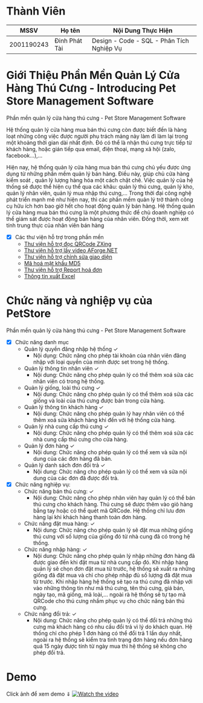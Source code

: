 # Thành Viên
| MSSV          | Họ tên                   | Nội Dung Thực Hiện                              |
|---------------|--------------------------|-------------------------------------------------|
| 2001190243    | Đinh Phát Tài            | Design - Code - SQL - Phân Tích Nghiệp Vụ       |


# Giới Thiệu Phần Mền Quản Lý Cửa Hàng Thú Cưng - Introducing Pet Store Management Software
Phần mền quản lý cửa hàng thú cưng - Pet Store Management Software

Hệ thống quản lý cửa hàng mua bán thú cưng còn được biết đến là hàng loạt những công việc được người phụ trách mảng này làm đi làm lại trong một khoảng thời gian dài nhất định. Đó có thể là nhận thú cưng trực tiếp từ khách hàng, hoặc gián tiếp qua email, điện thoại, mạng xã hội (zalo, facebook…),…

Hiện nay, hệ thống quản lý cửa hàng mua bán thú cưng chủ yếu được ứng dụng từ những phần mềm quản lý bán hàng. Điều này, giúp chủ cửa hàng kiểm soát , quản lý lượng hàng hóa một cách chặt chẽ. Việc quản lý của hệ thống sẽ được thể hiện cụ thể qua các khâu: quản lý thú cưng, quản lý kho, quản lý nhân viên, quản lý mua nhập thú cưng,…
Trong thời đại công nghệ phát triển mạnh mẽ như hiện nay, thì các phần mềm quản lý trở thành công cụ hữu ích hơn bao giờ hết cho hoạt động quản lý bán hàng.
Hệ thống quản lý cửa hàng mua bán thú cưng là một phương thức để chủ doanh nghiệp có thể giám sát được hoạt động bán hàng của nhân viên. Đồng thời, xem xét tính trung thực của nhân viên bán hàng

- [x] Các thư viện hỗ trợ trong phần mền
  - [Thư viện hỗ trợ đọc QRCode ZXing](https://en.wikipedia.org/wiki/Barcode_Scanner_(application))
  - [Thư viện hỗ trợ lấy video AForge.NET](http://www.aforgenet.com/aforge/framework/samples/video.html)
  - [Thư viện hỗ trợ chỉnh sửa giao diện](https://gunaui.com/)
  - [Mã hoá mật khẩu MD5](https://vi.wikipedia.org/wiki/MD5)
  - [Thư viện hỗ trợ Report hoá đơn](https://www.nuget.org/packages/CrystalDecisions.CrystalReports/)
  - [Thông tin xuất Excel](https://docs.microsoft.com/en-us/dotnet/api/microsoft.office.interop.excel?view=excel-pia)

# Chức năng và nghiệp vụ của PetStore
Phần mền quản lý cửa hàng thú cưng - Pet Store Management Software
- [x] Chức năng danh mục
  - Quản lý quyền đăng nhập hệ thống ✓
    - Nội dụng: Chức năng cho phép tài khoản của nhân viên đăng nhập với loại quyền của mình được set trong hệ thống.
  - Quản lý thông tin nhân viên ✓
    - Nội dung: Chức năng cho phép quản lý có thể thêm xoá sửa các nhân viên có trong hệ thống.
  - Quản lý giống, loài thú cưng ✓
    - Nội dung: Chức năng cho phép quản lý có thể thêm xoá sửa các giống và loài của thú cưng được bán trong cửa hàng.
  - Quản lý thông tin khách hàng ✓
    - Nội dung: Chức năng cho phép quản lý hay nhân viên có thể thêm xoá sửa khách hàng khi đến với hệ thống cửa hàng.
  - Quản lý nhà cung cấp thú cưng ✓
    - Nội dung: Chức năng cho phép quản lý có thể thêm xoá sửa các nhà cung cấp thú cưng cho cửa hàng.
  - Quản lý đơn hàng ✓
    - Nội dung: Chức năng cho phép quản lý có thể xem và sửa nội dung của các đơn hàng đã bán.
  - Quản lý danh sách đơn đổi trả ✓
    - Nội dung: Chức năng cho phép quản lý có thể xem và sửa nội dung của các đơn đã được đổi trả.
- [x] Chức năng nghiệp vụ:
  - Chức năng bán thú cưng: ✓
    - Nội dung: Chức năng cho phép nhân viên hay quản lý có thể bán thú cưng cho khách hàng. Thú cưng sẽ được thêm vào giỏ hàng bẳng tay hoặc có thể quét mã QRCode. Hệ thống chỉ lưu đơn hàng lại khi khách hàng thanh toán đơn hàng.
  - Chức năng đặt mua hàng: ✓
    - Nội dung: Chức năng cho phép quản lý sẽ đặt mua những giống thú cưng với số lượng của giống đó từ nhà cung đã có trong hệ thống.
  - Chức năng nhập hàng: ✓
    - Nội dung: Chức năng cho phép quản lý nhập những đơn hàng đã được giao đến khi đặt mua từ nhà cung cấp đó. Khi nhập hàng quản lý sẽ chọn đơn đặt mua từ trước, hệ thống sẽ xuất ra những giống đã đặt mua và chỉ cho phép nhập đủ số lượng đã đặt mua từ trước. Khi nhập hàng hệ thống sẽ tạo ra thú cưng đã nhập với vào những thông tin như mã thú cưng, tên thú cưng, giá bán, ngày tạo, mã giống, mã loài,... ngoài rà hệ thống sẽ tự tạo mã QRCode cho thú cưng nhầm phục vụ cho chức năng bán thú cưng.
  - Chức năng đổi trả: ✓
    - Nội dung: Chức năng cho phép quản lý có thể đổi trả những thú cưng mà khách hàng có nhu cầu đổi trả vì lý do khách quan. Hệ thống chỉ cho phép 1 đơn hàng có thể đổi trả 1 lần duy nhất, ngoài ra hệ thống sẽ kiểm tra tình trạng đơn hàng nếu đơn hàng quá 15 ngày được tính từ ngày mua thì hệ thống sẽ không cho phép đổi trả.

#  Demo
Click ảnh để xem demo ⇓
[![Watch the video](https://i.imgur.com/Y3FFgYl.png)](https://firebasestorage.googleapis.com/v0/b/qlvideoimage.appspot.com/o/VideoThuyetTrinhDoAn.mp4?alt=media&token=d04826f3-76e5-437d-b0a4-cd0669516c1d)
